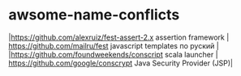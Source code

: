 # awsome-name-conflicts

|https://github.com/alexruiz/fest-assert-2.x assertion framework | https://github.com/mailru/fest  javascript templates по руский |
|https://github.com/foundweekends/conscript scala launcher | https://github.com/google/conscrypt Java Security Provider (JSP)|

